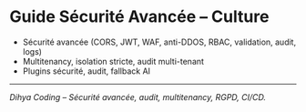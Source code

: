 # Guide Sécurité Avancée – Culture

- Sécurité avancée (CORS, JWT, WAF, anti-DDOS, RBAC, validation, audit, logs)
- Multitenancy, isolation stricte, audit multi-tenant
- Plugins sécurité, audit, fallback AI

---
*Dihya Coding – Sécurité avancée, audit, multitenancy, RGPD, CI/CD.*
